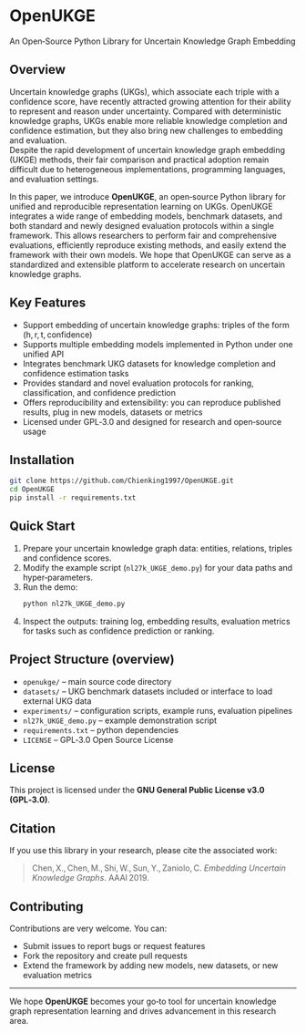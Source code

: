 # OpenUKGE  
An Open‑Source Python Library for Uncertain Knowledge Graph Embedding

## Overview  
Uncertain knowledge graphs (UKGs), which associate each triple with a confidence score, have recently attracted growing attention for their ability to represent and reason under uncertainty. Compared with deterministic knowledge graphs, UKGs enable more reliable knowledge completion and confidence estimation, but they also bring new challenges to embedding and evaluation.  
Despite the rapid development of uncertain knowledge graph embedding (UKGE) methods, their fair comparison and practical adoption remain difficult due to heterogeneous implementations, programming languages, and evaluation settings.

In this paper, we introduce **OpenUKGE**, an open‑source Python library for unified and reproducible representation learning on UKGs. OpenUKGE integrates a wide range of embedding models, benchmark datasets, and both standard and newly designed evaluation protocols within a single framework. This allows researchers to perform fair and comprehensive evaluations, efficiently reproduce existing methods, and easily extend the framework with their own models. We hope that OpenUKGE can serve as a standardized and extensible platform to accelerate research on uncertain knowledge graphs.  

## Key Features  
- Support embedding of uncertain knowledge graphs: triples of the form (h, r, t, confidence)  
- Supports multiple embedding models implemented in Python under one unified API  
- Integrates benchmark UKG datasets for knowledge completion and confidence estimation tasks  
- Provides standard and novel evaluation protocols for ranking, classification, and confidence prediction  
- Offers reproducibility and extensibility: you can reproduce published results, plug in new models, datasets or metrics  
- Licensed under GPL‑3.0 and designed for research and open‑source usage  

## Installation  
```bash
git clone https://github.com/Chienking1997/OpenUKGE.git  
cd OpenUKGE  
pip install -r requirements.txt  
```

## Quick Start  
1. Prepare your uncertain knowledge graph data: entities, relations, triples and confidence scores.  
2. Modify the example script (`nl27k_UKGE_demo.py`) for your data paths and hyper‑parameters.  
3. Run the demo:  
   ```bash
   python nl27k_UKGE_demo.py
   ```
4. Inspect the outputs: training log, embedding results, evaluation metrics for tasks such as confidence prediction or ranking.  

## Project Structure (overview)  
- `openukge/` – main source code directory  
- `datasets/` – UKG benchmark datasets included or interface to load external UKG data  
- `experiments/` – configuration scripts, example runs, evaluation pipelines  
- `nl27k_UKGE_demo.py` – example demonstration script  
- `requirements.txt` – python dependencies  
- `LICENSE` – GPL‑3.0 Open Source License  

## License  
This project is licensed under the **GNU General Public License v3.0 (GPL‑3.0)**.

## Citation  
If you use this library in your research, please cite the associated work:  
> Chen, X., Chen, M., Shi, W., Sun, Y., Zaniolo, C. *Embedding Uncertain Knowledge Graphs*. AAAI 2019.

## Contributing  
Contributions are very welcome. You can:  
- Submit issues to report bugs or request features  
- Fork the repository and create pull requests  
- Extend the framework by adding new models, new datasets, or new evaluation metrics  

---

We hope **OpenUKGE** becomes your go‑to tool for uncertain knowledge graph representation learning and drives advancement in this research area.
